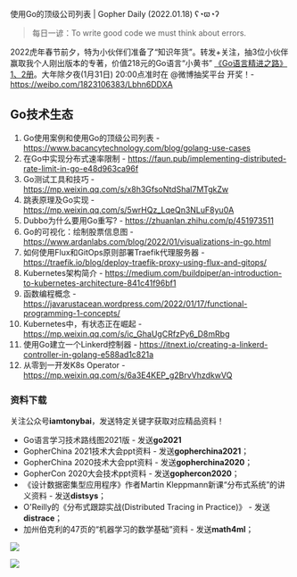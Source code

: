 使用Go的顶级公司列表 | Gopher Daily (2022.01.18) ʕ◔ϖ◔ʔ

>每日一谚：To write good code we must think about errors.

2022虎年春节前夕，特为小伙伴们准备了“知识年货”。转发+关注，抽3位小伙伴赢取我个人刚出版本的专著，价值218元的Go语言“小黄书” [《Go语言精进之路》1、2册](https://mp.weixin.qq.com/s/h-lsWUbKRPnzFLINub5uYw)。大年除夕夜(1月31日) 20:00点准时在 @微博抽奖平台 开奖！- https://weibo.com/1823106383/Lbhn6DDXA

## Go技术生态

1. Go使用案例和使用Go的顶级公司列表 - https://www.bacancytechnology.com/blog/golang-use-cases
2. 在Go中实现分布式速率限制 - https://faun.pub/implementing-distributed-rate-limit-in-go-e48d963ca96f
3. Go测试工具和技巧 - https://mp.weixin.qq.com/s/x8h3GfsoNtdShal7MTgkZw
4. 跳表原理及Go实现 - https://mp.weixin.qq.com/s/5wrHQz_LqeQn3NLuF8yu0A
5. Dubbo为什么要用Go重写? - https://zhuanlan.zhihu.com/p/451973511
6. Go的可视化：绘制股票信息图 - https://www.ardanlabs.com/blog/2022/01/visualizations-in-go.html
7. 如何使用Flux和GitOps原则部署Traefik代理服务器 - https://traefik.io/blog/deploy-traefik-proxy-using-flux-and-gitops/
8. Kubernetes架构简介 - https://medium.com/buildpiper/an-introduction-to-kubernetes-architecture-841c41f96bf1
9. 函数编程概念 - https://javarustacean.wordpress.com/2022/01/17/functional-programming-1-concepts/ 
10. Kubernetes中，有状态正在崛起 - https://mp.weixin.qq.com/s/ic_GhaUgCRfzPy6_D8mRbg
11. 使用Go建立一个Linkerd控制器 - https://itnext.io/creating-a-linkerd-controller-in-golang-e588ad1c821a
12. 从零到一开发K8s Operator - https://mp.weixin.qq.com/s/6a3E4KEP_g2BrvVhzdkwVQ

### 资料下载

关注公众号**iamtonybai**，发送特定关键字获取对应精品资料！

* Go语言学习技术路线图2021版 - 发送**go2021**
* GopherChina 2021技术大会ppt资料 - 发送**gopherchina2021**；
* GopherChina 2020技术大会ppt资料 - 发送**gopherchina2020**；
* GopherCon 2020大会技术ppt资料 - 发送**gophercon2020**；
* 《设计数据密集型应用程序》作者Martin Kleppmann新课“分布式系统”的讲义资料 - 发送**distsys**；
* O'Reilly的《分布式跟踪实战(Distributed Tracing in Practice)》 - 发送**distrace**；
* 加州伯克利的47页的“机器学习的数学基础”资料 - 发送**math4ml**；

![](https://mmbiz.qpic.cn/mmbiz_png/cH6WzfQ94mb54jsFJZ3Knmz8obUsf3PBShthmdSw5E01TcYmUReGkj0BWpxHak1HlnlzHvLmKax53YSGr7aNlA/0?wx_fmt=png)

![](https://mmbiz.qpic.cn/mmbiz_png/cH6WzfQ94mb54jsFJZ3Knmz8obUsf3PBrSoqeMvoWCticN2cpU64fJ0FYQdXJhP7ia7WRh8628uOAsQYeE2NibRRw/0?wx_fmt=png)

